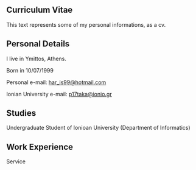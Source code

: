 ## Curriculum Vitae
This text represents some of my personal informations, as a cv.


## Personal Details


I live in Ymittos, Athens.

Born in 10/07/1999

Personal e-mail: har_is99@hotmail.com

Ionian University e-mail: p17taka@ionio.gr


## Studies


Undergraduate Student of Ionioan University (Department of Informatics)


## Work Experience


Service
